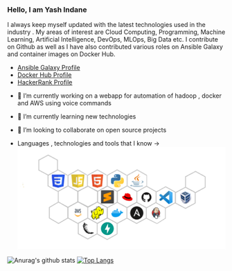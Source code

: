 ### Hello, I am Yash Indane
I always keep myself updated with the latest technologies used in the industry . My areas of interest are Cloud Computing, Programming, Machine Learning, Artificial Intelligence, DevOps, MLOps, Big Data etc. I contribute on Github as well as I have also contributed various roles on Ansible Galaxy and container images on Docker Hub.

- [Ansible Galaxy Profile](https://galaxy.ansible.com/my-content/namespaces)
- [Docker Hub Profile](https://hub.docker.com/repositories)
- [HackerRank Profile](https://www.hackerrank.com/yashindane46)

<!--
**YashIndane/YashIndane** is a ✨ _special_ ✨ repository because its `README.md` (this file) appears on your GitHub profile.-->

- 🔭 I’m currently working on a webapp for automation of hadoop , docker and AWS using voice commands
- 🌱 I’m currently learning new technologies
- 👯 I’m looking to collaborate on open source projects

- Languages , technologies and tools that I know ->
![](logos.png)


![Anurag's github stats](https://github-readme-stats.vercel.app/api?username=YashIndane&show_icons=true&theme=dark&include_all_commits=true&hide=issues)
[![Top Langs](https://github-readme-stats.vercel.app/api/top-langs/?username=YashIndane&layout=compact&theme=dark)](https://github.com/anuraghazra/github-readme-stats)
